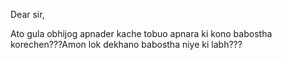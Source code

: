 Dear sir,
Ato gula obhijog apnader kache tobuo apnara ki kono babostha korechen???Amon lok dekhano babostha niye ki labh???